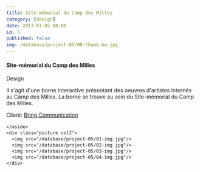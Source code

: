 ```yaml
---
title: Site-mémorial du Camp des Milles
category: [design]
date: 2013-01-05 00:00
id: 5
published: false
img: /database/project-05/00-thumb-bw.jpg
---
```

<div class="project">
	<span class="white-layer"></span>
	<aside id="description" class="description col3">
	  <h4>Site-mémorial du Camp des Milles</h4>
	  <p class="note">Design</p>
	  <p>Il s'agit d'une borne interactive présentant des oeuvres d'artistes internés au Camp des Milles. La borne se trouve au sein du Site-mémorial du Camp des Milles.</p>
	  <p class="note">Client: <a href="http://www.bring-communication.com/" target="_blank">Bring Communication</a></p>
	  
	</aside>
	<div class="picture col2">
	  <img src="/database/project-05/01-img.jpg"/>
	  <img src="/database/project-05/02-img.jpg"/>
	  <img src="/database/project-05/03-img.jpg"/>
	  <img src="/database/project-05/04-img.jpg"/>
	</div>
</div>